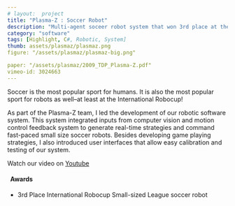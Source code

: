 ```yaml
---
# layout:  project
title: "Plasma-Z : Soccer Robot"
description: "Multi-agent soceer robot system that won 3rd place at the International Robocup."
category: "software"
tags: [Highlight, C#, Robotic, System]
thumb: assets/plasmaz/plasmaz.png
figure: "/assets/plasmaz/plasmaz-big.png"

paper: "/assets/plasmaz/2009_TDP_Plasma-Z.pdf"
vimeo-id: 3024663
---
```

<!--youtube: http://www.youtube.com/embed/FfuM3UGA9Ug-->


Soccer is the most popular sport for humans. It is also the most popular sport for robots as well–at least at the International Robocup!

As part of the Plasma-Z team, I led the development of our robotic software system. This system integrated inputs from computer vision and motion control feedback system to generate real-time strategies and command fast-paced small size soccer robots.  Besides developing game playing strategies, I also introduced user interfaces that allow easy calibration and testing of our system.

<!-- In addition, I have also initiated using software configuration management system in the project to manage complexities in our system. -->

Watch our video on [Youtube](http://www.youtube.com/watch?v=FfuM3UGA9Ug)


<h4 class="award"><i class="icon-star">&nbsp;</i> Awards</h4>

* 3rd Place International Robocup Small-sized League soccer robot
